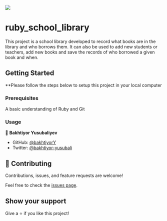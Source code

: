 ![](https://img.shields.io/badge/Microverse-blueviolet)

# ruby_school_library
This project is a school library developed to record what books are in the library and who borrows them. It can also be used to add new students or teachers, add new books and save the records of who borrowed a given book and when.

## Getting Started
**Please follow the steps below to setup this project in your local computer

### Prerequisites
A basic understanding of Ruby and Git

### Usage

👤 **Bakhtiyor Yusubaliyev**
- GitHub: [@bakhtiyorY](https://github.com/githubhandle)
- Twitter: [@bakhtiyor-yusubali](https://twitter.com/twitterhandle)

## 🤝 Contributing

Contributions, issues, and feature requests are welcome!

Feel free to check the [issues page](https://github.com/rtonata88/decode-morse-code/issues).

## Show your support

Give a ⭐️ if you like this project!